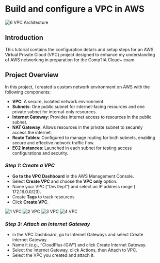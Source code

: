 # Build and configure a VPC in AWS

![6 VPC Architecture](https://github.com/user-attachments/assets/fed59636-a933-449c-96c8-4ca11dd8f305)

## Introduction

This tutorial contains the configuration details and setup steps for an AWS Virtual Private Cloud (VPC) project designed to enhance my understanding of AWS networking in preparation for the CompTIA Cloud+ exam.


## Project Overview
In this project, I created a custom network environment on AWS with the following components:

- **VPC**: A secure, isolated network environment.
- **Subnets**: One public subnet for internet-facing resources and one private subnet for internal-only resources.
- **Internet Gateway**: Provides internet access to resources in the public subnet.
- **NAT Gateway**: Allows resources in the private subnet to securely access the internet.
- **Route Tables**: Configured to manage routing for both subnets, enabling secure and effective network traffic flow.
- **EC2 Instances**: Launched in each subnet for testing access configurations and security.



### _Step 1: Create a VPC_
 
-	**Go to the VPC Dashboard** in the AWS Management Console.
-	Select **Create VPC** and choose the **VPC only** option.
-	Name your VPC (“DevDept”) and select an IP address range ( 172.16.0.0/23).
-	Create **Tags** to track resources
-	Click **Create VPC**.
  
![1 VPC](https://github.com/user-attachments/assets/bc338095-e2de-4786-92e2-6c17bf90a3b8) 
![2 VPC](https://github.com/user-attachments/assets/83acfabd-d8d3-4c11-97c0-a386f5702ff4)
![3 VPC](https://github.com/user-attachments/assets/756e73ea-f24b-4c59-b7b0-acfd0c2bd8b0)
![4 VPC](https://github.com/user-attachments/assets/45b627d6-05a8-4ad1-9637-c1fb0db9dd27)


### _Step 3: Attach an Internet Gateway_

-	In the VPC Dashboard, go to Internet Gateways and select Create Internet Gateway.
-	Name it (e.g., “CloudPlus-IGW”) and click Create Internet Gateway.
-	Select the Internet Gateway, click Actions, then Attach to VPC.
-	Select the VPC you created and attach it.

